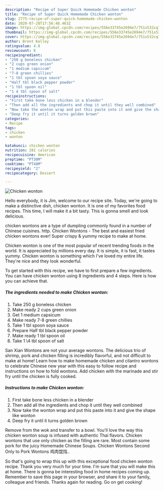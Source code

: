 ```yaml
---
description: "Recipe of Super Quick Homemade Chicken wonton"
title: "Recipe of Super Quick Homemade Chicken wonton"
slug: 2775-recipe-of-super-quick-homemade-chicken-wonton
date: 2020-07-28T17:56:48.463Z
image: https://img-global.cpcdn.com/recipes/556e33745e2694e7/751x532cq70/chicken-wonton-recipe-main-photo.jpg
thumbnail: https://img-global.cpcdn.com/recipes/556e33745e2694e7/751x532cq70/chicken-wonton-recipe-main-photo.jpg
cover: https://img-global.cpcdn.com/recipes/556e33745e2694e7/751x532cq70/chicken-wonton-recipe-main-photo.jpg
author: Brent Kelley
ratingvalue: 4.8
reviewcount: 8
recipeingredient:
- "250 g boneless chicken"
- "2 cups green onion"
- "1 medium capsicum"
- "7-8 green chillies"
- "1 tbl spoon soya sauce"
- "Half tbl black pepper powder"
- "1 tbl spoon oil"
- "1 4 tbl spoon of salt"
recipeinstructions:
- "First take bone less chicken in a blender"
- "Then add all the ingredients and chop it until they well combined"
- "Now take the wonton wrap and put this paste into it and give the shape like wonton"
- "Deep fry it until it turns golden brown"
categories:
- Recipe
tags:
- chicken
- wonton

katakunci: chicken wonton 
nutrition: 281 calories
recipecuisine: American
preptime: "PT30M"
cooktime: "PT48M"
recipeyield: "2"
recipecategory: Dessert

---
```



![Chicken wonton](https://img-global.cpcdn.com/recipes/556e33745e2694e7/751x532cq70/chicken-wonton-recipe-main-photo.jpg)

Hello everybody, it is Jim, welcome to our recipe site. Today, we're going to make a distinctive dish, chicken wonton. It is one of my favorites food recipes. This time, I will make it a bit tasty. This is gonna smell and look delicious.

chicken wontons are a type of dumpling commonly found in a number of Chinese cuisines. http. Chicken Wontons - The best and easiest fried chicken wontons ever! Super crispy &amp; yummy recipe to make at home.

Chicken wonton is one of the most popular of recent trending foods in the world. It is appreciated by millions every day. It is simple, it is fast, it tastes yummy. Chicken wonton is something which I've loved my entire life. They're nice and they look wonderful.


To get started with this recipe, we have to first prepare a few ingredients. You can have chicken wonton using 8 ingredients and 4 steps. Here is how you can achieve that.

<!--inarticleads1-->

##### The ingredients needed to make Chicken wonton:

1. Take 250 g boneless chicken
1. Make ready 2 cups green onion
1. Get 1 medium capsicum
1. Make ready 7-8 green chillies
1. Take 1 tbl spoon soya sauce
1. Prepare Half tbl black pepper powder
1. Make ready 1 tbl spoon oil
1. Take 1 \4 tbl spoon of salt


San Xian Wontons are not your average wontons. The delicious trio of shrimp, pork and chicken filling is incredibly flavorful, and not difficult to make at home! Learn how to make homemade chicken and cilantro wontons to celebrate Chinese new year with this easy to follow recipe and instructions on how to fold wontons. Add chicken with the marinade and stir fry until the chicken is fully cooked. 

<!--inarticleads2-->

##### Instructions to make Chicken wonton:

1. First take bone less chicken in a blender
1. Then add all the ingredients and chop it until they well combined
1. Now take the wonton wrap and put this paste into it and give the shape like wonton
1. Deep fry it until it turns golden brown


Remove from the wok and transfer to a bowl. You&#39;ll love the way this chicken wonton soup is infused with authentic Thai flavors. Chicken wontons that use only chicken as the filling are rare. Most contain some pork for the juicy Homemade Chinese Soups. Chicken Wontons Second Only to Pork Wontons 鸡肉馄饨.. 

So that's going to wrap this up with this exceptional food chicken wonton recipe. Thank you very much for your time. I'm sure that you will make this at home. There is gonna be interesting food in home recipes coming up. Remember to save this page in your browser, and share it to your family, colleague and friends. Thanks again for reading. Go on get cooking!
